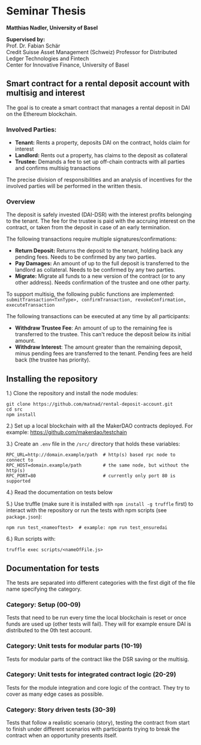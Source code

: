 # Seminar Thesis
**Matthias Nadler, University of Basel**

**Supervised by:**   
Prof. Dr. Fabian Schär  
Credit Suisse Asset Management (Schweiz) Professor for Distributed Ledger Technologies and Fintech  
Center for Innovative Finance, University of Basel
## Smart contract for a rental deposit account with multisig and interest
The goal is to create a smart contract that manages a rental deposit in DAI on the Ethereum blockchain.

### Involved Parties:
* **Tenant:** Rents a property, deposits DAI on the contract, holds claim for interest
* **Landlord:** Rents out a property, has claims to the deposit as collateral
* **Trustee:** Demands a fee to set up off-chain contracts with all parties and confirms multisig transactions

The precise division of responsibilities and an analysis of incentives for the involved parties will be performed in the written thesis.

### Overview
The deposit is safely invested (DAI-DSR) with the interest profits belonging to the tenant. 
The fee for the trustee is paid with the accruing interest on the contract, or taken from the deposit in case of an early termination.

The following transactions require multiple signatures/confirmations:
* **Return Deposit:** Returns the deposit to the tenant, holding back any pending fees. Needs to be confirmed by any two parties.
* **Pay Damages:** An amount of up to the full deposit is transferred to the landlord as collateral. Needs to be confirmed by any two parties.
* **Migrate:** Migrate all funds to a new version of the contract (or to any other address). Needs confirmation of the trustee and one other party.

To support multisig, the following public functions are implemented:
`submitTransaction<TxnType>, confirmTransaction, revokeConfirmation, executeTransaction`

The following transactions can be executed at any time by all participants:
* **Withdraw Trustee Fee**: An amount of up to the remaining fee is transferred to the trustee. This can't reduce the deposit below its initial amount.
* **Withdraw Interest**: The amount greater than the remaining deposit, minus pending fees are transferred to the tenant. Pending fees are held back (the trustee has priority).
 
## Installing the repository
1.) Clone the repository and install the node modules:
```
git clone https://github.com/matnad/rental-deposit-account.git
cd src
npm install
```

2.) Set up a local blockchain with all the MakerDAO contracts deployed. For example: https://github.com/makerdao/testchain

3.) Create an `.env` file in the `/src/` directory that holds these variables:
```
RPC_URL=http://domain.example/path  # http(s) based rpc node to connect to
RPC_HOST=domain.example/path        # the same node, but without the http(s)
RPC_PORT=80                         # currently only port 80 is supported
```

4.) Read the documentation on tests below

5.) Use truffle (make sure it is installed with `npm install -g truffle` first) to interact with the repository or run the tests with npm scripts (see `package.json`):
```
npm run test_<nameoftest>  # example: npm run test_ensuredai
```

6.) Run scripts with:
```
truffle exec scripts/<nameOfFile.js>
```

## Documentation for tests
The tests are separated into different categories with the first digit of the file name specifying the category.

### Category: Setup (00-09)
Tests that need to be run every time the local blockchain is reset or once funds are used up (other tests will fail). They will for example ensure DAI is distributed to the 0th test account. 

### Category: Unit tests for modular parts (10-19)
Tests for modular parts of the contract like the DSR saving or the multisig.

### Category: Unit tests for integrated contract logic (20-29)
Tests for the module integration and core logic of the contract. They try to cover as many edge cases as possible.

### Category: Story driven tests (30-39)
Tests that follow a realistic scenario (story), testing the contract from start to finish under different scenarios with participants trying to break the contract when an opportunity presents itself.
